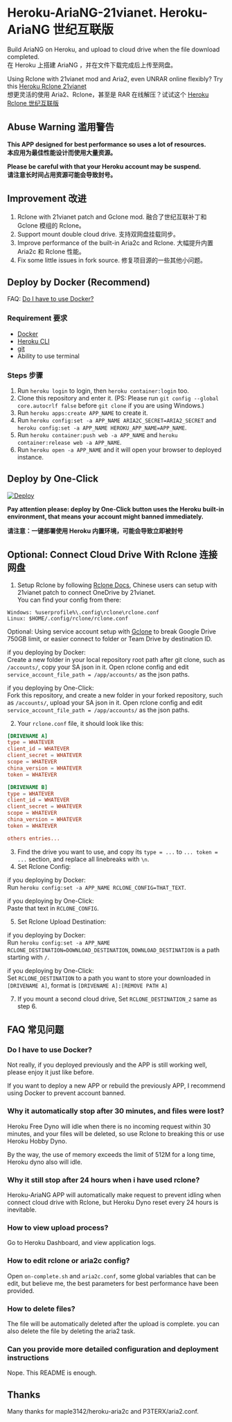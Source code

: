 # Heroku-AriaNG-21vianet. Heroku-AriaNG 世纪互联版
Build AriaNG on Heroku, and upload to cloud drive when the file download completed.<br>
在 Heroku 上搭建 AriaNG ，并在文件下载完成后上传至网盘。

Using Rclone with 21vianet mod and Aria2, even UNRAR online flexibly? Try this [Heroku Rclone 21vianet](https://github.com/xinxin8816/heroku-rclone-21vianet)<br>
想更灵活的使用 Aria2、Rclone，甚至是 RAR 在线解压？试试这个 [Heroku Rclone 世纪互联版](https://github.com/xinxin8816/heroku-rclone-21vianet)

## Abuse Warning 滥用警告

**This APP designed for best performance so uses a lot of resources.**<br>
**本应用为最佳性能设计而使用大量资源。**

**Please be careful with that your Heroku account may be suspend.**<br>
**请注意长时间占用资源可能会导致封号。**

## Improvement 改进

1. Rclone with 21vianet patch and Gclone mod. 融合了世纪互联补丁和 Gclone 模组的 Rclone。
2. Support mount double cloud drive. 支持双网盘挂载同步。
3. Improve performance of the built-in Aria2c and Rclone. 大幅提升内置 Aria2c 和 Rclone 性能。
4. Fix some little issues in fork source. 修复项目源的一些其他小问题。

## Deploy by Docker (Recommend)

FAQ: [Do I have to use Docker?](#do-i-have-to-use-docker)

### Requirement 要求

* [Docker](https://www.docker.com/)
* [Heroku CLI](https://devcenter.heroku.com/articles/heroku-cli)
* [git](https://git-scm.com/)
* Ability to use terminal

### Steps 步骤

1. Run `heroku login` to login, then `heroku container:login` too.
2. Clone this repository and enter it. (PS: Please run `git config --global core.autocrlf false` before `git clone` if you are using Windows.)
3. Run `heroku apps:create APP_NAME` to create it.
4. Run `heroku config:set -a APP_NAME ARIA2C_SECRET=ARIA2_SECRET` and `heroku config:set -a APP_NAME HEROKU_APP_NAME=APP_NAME`.
5. Run `heroku container:push web -a APP_NAME` and `heroku container:release web -a APP_NAME`.
6. Run `heroku open -a APP_NAME` and it will open your browser to deployed instance. 

## Deploy by One-Click

[![Deploy](https://www.herokucdn.com/deploy/button.svg)](https://heroku.com/deploy)

**Pay attention please: deploy by One-Click button uses the Heroku built-in environment, that means your account might banned immediately.**

**请注意：一键部署使用 Heroku 内置环境，可能会导致立即被封号**

## Optional: Connect Cloud Drive With Rclone 连接网盘

1. Setup Rclone by following [Rclone Docs](https://rclone.org/docs/), Chinese users can setup with 21vianet patch to connect OneDrive by 21vianet.<br> 
You can find your config from there:

```
Windows: %userprofile%\.config\rclone\rclone.conf
Linux: $HOME/.config/rclone/rclone.conf
```
Optional: Using service account setup with [Gclone](https://github.com/donwa/gclone) to break Google Drive 750GB limit, or easier connect to folder or Team Drive by destination ID. 

if you deploying by Docker:<br>
Create a new folder in your local repository root path after git clone, such as `/accounts/`, copy your SA json in it. Open rclone config and edit `service_account_file_path = /app/accounts/` as the json paths.

if you deploying by One-Click:<br>
Fork this repository, and create a new folder in your forked repository, such as `/accounts/`, upload your SA json in it. Open rclone config and edit `service_account_file_path = /app/accounts/` as the json paths.

2. Your `rclone.conf` file, it should look like this:

```conf
[DRIVENAME A]
type = WHATEVER
client_id = WHATEVER
client_secret = WHATEVER
scope = WHATEVER
china_version = WHATEVER
token = WHATEVER

[DRIVENAME B]
type = WHATEVER
client_id = WHATEVER
client_secret = WHATEVER
scope = WHATEVER
china_version = WHATEVER
token = WHATEVER

others entries...
```

3. Find the drive you want to use, and copy its `type = ...` to  `... token = ...` section, and replace all linebreaks with `\n`.
4. Set Rclone Config:

if you deploying by Docker:<br>
Run `heroku config:set -a APP_NAME RCLONE_CONFIG=THAT_TEXT`.

if you deploying by One-Click:<br>
Paste that text in `RCLONE_CONFIG`.

5. Set Rclone Upload Destination:

if you deploying by Docker:<br>
Run `heroku config:set -a APP_NAME RCLONE_DESTINATION=DOWNLOAD_DESTINATION`, `DOWNLOAD_DESTINATION` is a path starting with `/`.

if you deploying by One-Click:<br>
Set `RCLONE_DESTINATION` to a path you want to store your downloaded in `[DRIVENAME A]`, format is `[DRIVENAME A]:[REMOVE PATH A]`

7. If you mount a second cloud drive, Set `RCLONE_DESTINATION_2` same as step 6.

## FAQ 常见问题

### Do I have to use Docker?
Not really, if you deployed previously and the APP is still working well, please enjoy it just like before.

If you want to deploy a new APP or rebuild the previously APP, I recommend using Docker to prevent account banned.

### Why it automatically stop after 30 minutes, and files were lost?
Heroku Free Dyno will idle when there is no incoming request within 30 minutes, and your files will be deleted, so use Rclone to breaking this or use Heroku Hobby Dyno.

By the way, the use of memory exceeds the limit of 512M for a long time, Heroku dyno also will idle.

### Why it still stop after 24 hours when i have used rclone?
Heroku-AriaNG APP will automatically make request to prevent idling when connect cloud drive with Rclone, but Heroku Dyno reset every 24 hours is inevitable.

### How to view upload process?
Go to Heroku Dashboard, and view application logs.

### How to edit rclone or aria2c config?
Open `on-complete.sh` and `aria2c.conf`, some global variables that can be edit, but believe me, the best parameters for best performance have been provided.

### How to delete files?
The file will be automatically deleted after the upload is complete. you can also delete the file by deleting the aria2 task.

### Can you provide more detailed configuration and deployment instructions
Nope. This README is enough.

## Thanks
Many thanks for maple3142/heroku-aria2c and P3TERX/aria2.conf.
